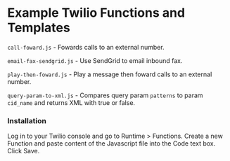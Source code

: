 # Example Twilio Functions and Templates

`call-foward.js` - Fowards calls to an external number.

`email-fax-sendgrid.js` - Use SendGrid to email inbound fax.

`play-then-foward.js` - Play a message then foward calls to an external number.

`query-param-to-xml.js` - Compares query param `patterns` to param `cid_name` and returns XML with true or false.

### Installation

Log in to your Twilio console and go to Runtime > Functions. Create a new
Function and paste content of the Javascript file into the Code text box. Click Save.

